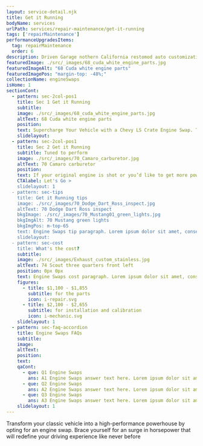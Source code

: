 ```yaml
---
layout: service-detail.njk
title: Get it Running
bodyName: services
urlPath: services/repair-maintenance/get-it-running
tags: ['repairMaintenance']
performanceUpgradesItems:
  tag: repairMaintenance
  order: 6
description: Driven Garage nothern California restomod auto customization and repair shop
featuredImage: ./src/_images/68_cuda_white_engine_parts.jpg
featuredImageAlt: "68 Cuda white engine parts"
featuredImagePos: "margin-top: -48%;"
collectionName: engineSwaps
isHome: 1
sectionCont:
  - pattern: sec-2col-pos1
    title: Sec 1 Get it Running
    subtitle: 
    image: ./src/_images/68_cuda_white_engine_parts.jpg
    altText: 68 Cuda white engine parts
    position: 
    text: Supercharge Your Vehicle with a Chevy LS Crate Engine Swap. This beast is no joke when it comes to power. We're talking up to a mind-blowing 525 horsepower and 485 ft-lbs of torque. Say goodbye to sluggish starts and hello to lightning-fast acceleration!
    slidelayout:
  - pattern: sec-2col-pos1
    title: Sec 2 Get it Running
    subtitle: Tuned to perform
    image: ./src/_images/70_Camaro_carburetor.jpg
    altText: 70 Camaro carburetor
    position: 
    text: If your original engine is shot or you’d like to get more power and performance. we’ll work with you revitalize your classic ride.
    CTAlabel: Let's Go >
    slidelayout: 1
  - pattern: sec-tips
    title: Get it Running tips
    image: ./src/_images/70_Dodge_Dart_Ross_inspect.jpg
    altText: 70 Dodge Dart Ross inspect
    bkgImage: ./src/_images/70_Mustang01_green_lights.jpg
    bkgImgAlt: 70 Mustang green lights
    bkgImgPos: m-top-65
    text: Engine Swaps tip paragraph. Lorem ipsum dolor sit amet, consectetur adipiscing elit. Cras vitae dolor id enim iaculis bibendum. Fusce ut pellentesque erat. Nunc vitae viverra massa. Duis placerat a augue in eleifend. Pellentesque ut neque ex. Ut non nisi ultrices, tincidunt nunc vitae, tincidunt orci. Donec cursus sagittis felis sed tempus. Ut et viverra arcu.
    slidelayout:
  - pattern: sec-cost
    title: What's the cost?
    subtitle: 
    image: ./src/_images/Exhaust_custom_stainless.jpg
    altText: 74 Scout three quarters front left
    position: 0px 0px
    text: Engine Swaps cost paragraph. Lorem ipsum dolor sit amet, consectetur adipiscing elit. Cras vitae dolor id enim iaculis bibendum. Fusce ut pellentesque erat. Nunc vitae viverra massa. Duis placerat a augue in eleifend. Pellentesque ut neque ex. Ut non nisi ultrices, tincidunt nunc vitae, tincidunt orci. Donec cursus sagittis felis sed tempus. Ut et viverra arcu.
    figures:
      - title: $1,100 - $1,855
        subtitle: for the parts
        icon: i-repair.svg
      - title: $2,100 - $2,655
        subtitle: for installation and calibration
        icon: i-mechanic.svg
    slidelayout: 1
  - pattern: sec-faq-accordion
    title: Engine Swaps FAQs
    subtitle: 
    image: 
    altText: 
    position: 
    text: 
    qaCont:
      - que: Q1 Engine Swaps
        ans: A1 Engine Swaps answer text here. Lorem ipsum dolor sit amet, consectetur adipiscing elit. Cras vitae dolor id enim iaculis bibendum. Fusce ut pellentesque erat.
      - que: Q2 Engine Swaps
        ans: A2 Engine Swaps answer text here. Lorem ipsum dolor sit amet, consectetur adipiscing elit. Cras vitae dolor id enim iaculis bibendum. Fusce ut pellentesque erat.
      - que: Q3 Engine Swaps
        ans: A3 Engine Swaps answer text here. Lorem ipsum dolor sit amet, consectetur adipiscing elit. Cras vitae dolor id enim iaculis bibendum. Fusce ut pellentesque erat.
    slidelayout: 1
---
```


Transform your classic vehicle into a high-performance powerhouse by opting for an engine swap. Brace yourself for an surge in horsepower that will redefine your driving experience like never before
